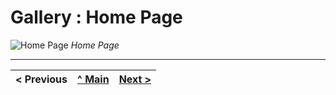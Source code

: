 # Gallery : Home Page

![Home Page](../images/gallery/1.png)
_Home Page_

---
< Previous | [^ Main](../../../../) | [Next >](g2.md)
:--- | :---: | ---: 
